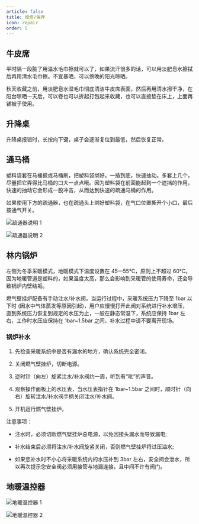 ```yaml
---
article: false
title: 维修/保养
icon: repair
order: 5
---
```


## 牛皮席

平时隔一段脏了用温水毛巾擦就可以了，如果流汗很多的话，可以用淡肥皂水擦拭后再用清水毛巾擦。不宜暴晒，可以傍晚的阳光晾晒。

秋天收藏之前，用淡肥皂水湿毛巾彻底清洁牛皮席表面，然后再用清水擦干净，在阳台晾晒一天后，可以卷也可以折起打包起来收藏，也可以直接垫在床上，上面再铺被子使用。

## 升降桌

升降桌报错时，长按向下键，桌子会逐渐复位到最低，然后恢复正常。

## 通马桶

塑料袋套在马桶搋或马桶刷，把塑料袋绑好。一插到底，快速抽动。多套上几个，尽量把它弄得比马桶的口大一点点哦。因为塑料袋在前面能起到一个遮挡的作用，快速的抽动它会形成一股冲击，从而达到快速的疏通马桶的作用。

如果使用下方的疏通器，也在疏通头上绑好塑料袋，在气口位置撕开个小口，最后按通气开关。

![疏通器说明 1](https://tc.seoipo.com/2022-06-10-14-55-01.png)

![疏通器说明 2](https://tc.seoipo.com/2022-06-10-14-55-14.png)

## 林内锅炉

左侧为冬季采暖模式，地暖模式下温度设置在 45—55℃，原则上不超过 60℃。因为地暖管道是塑料的，如果温度太高，那么会影响到采暖管的使用寿命，还会导致锅炉内壁结垢。

燃气壁挂炉配备有手动注水/补水阀，当运行过程中，采暖系统压力下降至 1bar 以下时 (因水中气体蒸发等原因引起)，用户应慢慢打开此阀对系统进行补水增压，直到系统压力恢复到规定的水压为止，一般在静态常温下，系统应保持 1bar 左右，工作时水压应保持在 1bar~1.5bar 之间，补水过程中请不要离开现场。

### 锅炉补水

1. 先检查采暖系统中是否有漏水的地方，确认系统完全密闭。

2. 关闭燃气壁挂炉，切断电源。

3. 逆时针（向左）旋紧注水/补水阀约一周，听到有“呲”的声音。

4. 观察操作面板上的水压表，当水压表指针在 1bar~1.5bar 之间时，顺时针（向右）旋转注水/补水阀手柄关闭注水/补水阀。

5. 开机运行燃气壁挂炉。

注意事项：

- 注水时，必须切断燃气壁挂炉总电源，以免因接头漏水而导致漏电;

- 补水结束后必须将注水/补水阀旋紧关闭，否则燃气壁挂炉将过压溢水;

- 如果您补水时不小心将采暖系统内的水压补到 3bar 左右，安全阀会泄水，所以再次提示您安全阀必须用接管与地漏连接，且中间不许有阀门。

## 地暖温控器

![地暖温控器 1](https://tc.seoipo.com/2022-06-10-14-58-21.png)

![地暖温控器 2](https://tc.seoipo.com/2022-06-10-14-58-32.png)
